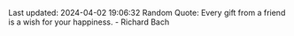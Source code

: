 Last updated: 2024-04-02 19:06:32
Random Quote: Every gift from a friend is a wish for your happiness. - Richard Bach